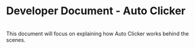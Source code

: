 # Developer Document - Auto Clicker
</br>
This document will focus on explaining how Auto Clicker works behind the scenes.
